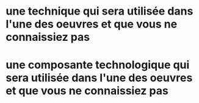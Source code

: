 # une technique qui sera utilisée dans l'une des oeuvres et que vous ne connaissiez pas
# une composante technologique qui sera utilisée dans l'une des oeuvres et que vous ne connaissiez pas


